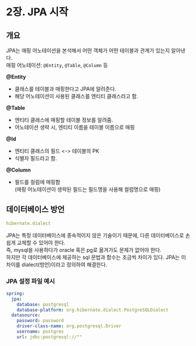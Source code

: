 # 2장. JPA 시작
## 개요
JPA는 매핑 어노테이션을 본석해서 어떤 객체가 어떤 테이블과 관계가 있는지 알아낸다.  
매핑 어노테이션: `@Entity`, `@Table`, `@Column` 등

**@Entity**
- 클래스를 테이블과 매핑한다고 JPA에 알려준다.
- 해당 어노테이션이 사용된 클래스를 엔티티 클래스라고 함.

**@Table**
- 엔티티 클래스에 매핑할 테이블 정보를 알려줌.
- 어노테이션 생략 시, 엔티티 이름을 테이블 이름으로 매핑

**@Id**
- 엔티티 클래스의 필드 <-> 테이블의 PK
- 식별자 필드라고 함.

**@Column**
- 필드를 컬럼에 매핑함  
(매핑 어노테이션이 생략된 필드는 필드명을 사용해 컬럼명으로 매핑)

## 데이터베이스 방언
```yaml
hibernate.dialect
```
JPA는 특정 데이터베이스에 종속적이지 않은 기술이기 때문에, 다른 데이터베이스로 손쉽게 교체할 수 있어야 한다.  
즉, mysql을 사용하다가 oracle 혹은 pg로 옮겨가도 문제가 없어야 한다.  
하지만 각 데이터베이스에 제공하는 sql 문법과 함수는 조금씩 차이가 있다. JPA는 이 차이를 dialect(방언)이라고 정의하여 해결한다.

### JPA 설정 파일 예시
```yaml
spring:
  jpa:
    database: postgresql
    database-platform: org.hibernate.dialect.PostgreSQLDialect
  datasource:
    password: password
    driver-class-name: org.postgresql.Driver
    username: postgres
    url: jdbc:postgresql://""
```
